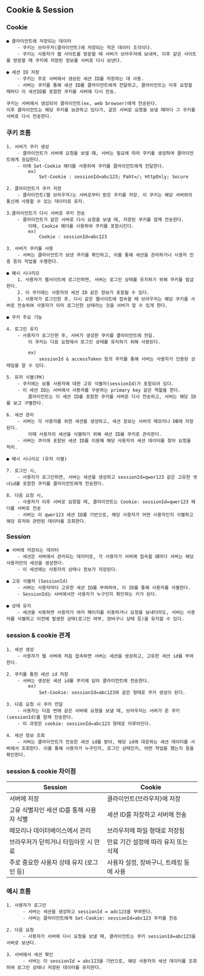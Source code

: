 ## Cookie & Session

### Cookie

    ● 클라이언트에 저장되는 데이터
        - 쿠키는 브라우저(클라이언트)에 저장되는 작은 데이터 조각이다.
        - 쿠키는 사용자가 웹 사이트를 방문할 때 서버가 브라우저에 보내며, 이후 같은 사이트를 방문할 때 쿠키에 저장된 정보를 서버로 다시 보낸다.

    ● 세션 ID 저장
        - 쿠키는 주로 서버에서 생성된 세션 ID를 저장하는 데 사용.
        - 서버는 쿠키를 통해 세션 ID를 클라이언트에게 전달하고, 클라이언트는 이후 요청할 때마다 이 세션ID를 포함한 쿠키를 서버에 다시 전송.
	
	쿠키는 서버에서 생성되어 클라이언트(ex, web browser)에게 전송된다. 
	이후 클라이언트는 해당 쿠키를 보관하고 있다가, 같은 서버로 요청을 보낼 때마다 그 쿠키를 서버로 다시 전송한다.

### 쿠키 흐름
	
	1. 서버가 쿠키 생성
		- 클라이언트가 서버에 요청을 보낼 떄, 서버는 필요에 따라 쿠키를 생성하여 클라이언트에게 응답한다.
		- 이때 Set-Cookie 헤더를 사용하여 쿠키를 클라이언트에게 전달한다.
			ex) 
				Set-Cookie : sessionId=abc123; Paht=/; HttpOnly; Secure

	2. 클라이언트가 쿠키 저장
		- 클라이언트(웹 브라우저)는 서버로부터 받은 쿠키를 저장. 이 쿠키는 해당 서버와의 통신에 사용할 수 있는 데이터로 유지.

	3.클라이언트가 다시 서버로 쿠키 전송
		- 클라이언트가 같은 서버로 다시 요청을 보낼 때, 저장된 쿠키를 함께 전송한다.
			이때, Cookie 헤더를 사용하여 쿠키를 포함시킨다.
			ex)
				Cookie : sessionId=abc123

	3. 서버가 쿠키를 사용
		- 서버는 클라이언트가 보낸 쿠키를 확인하고, 이를 통해 세션을 관리하거나 사용자 인증 등의 작업을 수행한다.

	● 예시 시나리오
		1. 사용자가 웹사이트에 로그인하면, 서버는 로그인 상태를 유지하기 위해 쿠키를 발급한다.
		2. 이 쿠키에는 사용자의 세션 ID 같은 정보가 포함될 수 있다.
		3. 사용자가 로그인한 후, 다시 같은 웹사이트에 접속할 때 브라우저는 해당 쿠키를 서버로 전송하여 사용자가 이미 로그인한 상태라는 것을 서버가 알 수 있게 한다.

	● 쿠키 주요 기능

	4. 로그인 유지
		- 사용자가 로그인한 후, 서버가 생성한 쿠키를 클라이언트에 전달.	
			이 쿠키는 다음 요청에서 로그인 상태를 유지하기 위해 사용된다.

			ex)	
				sessionId & accessToken 등의 쿠키를 통해 서버는 사용자가 인증된 상태임을 알 수 있다.
				
	5. 유저 식별(PK)
		- 쿠키에는 보통 사용자에 대한 고유 식별자(sessionId)가 포함되어 있다.
		- 이 세션 ID는 서버에서 사용자를 구분하는 primary key 같은 역할을 한다.
			클라이언트는 이 세션 ID를 포함한 쿠키를 서버로 다시 전송하고, 서버는 해당 ID를 보고 구별한다.

	6. 세션 관리
		- 서버는 각 사용자를 위한 세션을 생성하고, 세션 정보는 서버의 메모리나 DB에 저장된다.
			이때 사용자의 세션을 식별하기 위해 세션 ID를 쿠키로 관리한다.
		- 서버는 쿠키에 포함된 세션 ID를 이용해 해당 사용자의 세션 데이터를 찾아 요청을 처리.

	● 예시 시나리오 (유저 식별)
	
	7. 로그인 시,
		- 사용자가 로그인하면, 서버는 세션을 생성하고 sessionId=qwer123 같은 고유한 셋녀id를 포함한 쿠키를 클라이언트에게 전송한다.

	8. 다음 요청 시,
		- 사용자가 이후 서버로 요청할 때, 클라이언트는 Cookie: sessionId=qwer123 헤더를 서버로 전송
		- 서버는 이 qwer123 세션 ID를 기반으로, 해당 사용자가 어떤 사용자인지 식별하고 해당 유저와 관련된 데이터를 조회한다.  

### Session

	● 서버에 저장되는 데이터
        - 세션은 서버에서 관리되는 데이터로, 각 사용자가 서버에 접속할 떄마다 서버는 해당 사용자만의 세션을 생성한다. 
        - 이 세션에는 사용자의 상태나 정보가 저장된다.

    ● 고유 식별자 (SessionId)    
        - 서버는 사용자마다 고유한 세션 ID를 부여하여, 이 ID를 통해 사용자를 식별한다. 
        - SessionId는 서버에서만 사용자가 누구인지 확인하는 키가 된다.
        
    ● 상태 유지
        - 세션을 사용하면 사용자가 여러 페이지를 이동하거나 요청을 보내더라도, 서버는 사용자를 식별하고 이전에 발생한 상태(로그인 여부, 장바구니 상태 등)을 유지할 수 있다.

### session & cookie 관계

    1. 세션 생성
        - 사용자가 웹 서버에 처음 접속하면 서버는 세션을 생성하고, 고유한 세션 id를 부여한다.

    2. 쿠키를 통한 세션 id 저장
        - 서버는 생성된 세션 id를 쿠키에 담아 클라이언트에 전송한다.
            ex)
                Set-Cookie: sessionId=abc123와 같은 형태로 쿠키 생성이 된다.

    3. 다음 요청 시 쿠키 전달
        - 사용자는 다음 번에 같은 서버에 요청을 보낼 때, 브라우저는 서버가 준 쿠키(sessionId)를 함께 전송한다.
        - 이 과정은 cookie: sessionId=abc123 형태로 이루어진다.

    4. 세션 정보 조회
        - 서버는 클라이언트가 전송한 세션 id를 받아, 해당 id에 대응하는 세션 데이터를 서버에서 조회한다. 이를 통해 사용자가 누구인지, 로그인 상태인지, 어떤 작업을 했는지 등을 확인한다.    
        
### session & cookie 차이점        

| Session      | Cookie      | 
| ------------ | ------------|
| 서버에 저장   | 클라이언트(브라우저)에 저장 |
| 고유 식별자인 세션 ID를 통해 사용자 식별 | 세션 ID를 저장하고 서버에 전송 |
| 메모리나 데이터베이스에서 관리  | 브라우저에 파일 형태로 저장됨 |            
| 브라우저가 닫히거나 타임아웃 시 만료 | 만료 기간 설정에 따라 유지 또는 삭제 |
| 주로 중요한 사용자 상태 유지 (로그인 등) | 사용자 설정, 장바구니, 트레킹 등에 사용 |

### 예시 흐름 

    1. 사용자가 로그인
          - 서버는 세션을 생성하고 sessionId = adc123을 부여한다.
          - 서버는 클라이언트에게 Set-Cookie: sessionId=abc123 쿠키를 전송
          
    2. 다음 요청
          - 사용자가 서버에 다시 요청을 보낼 때, 클라이언트는 쿠키 sessionId=abc123을 서버로 보낸다.

    3. 서버에서 세션 확인
          - 서버는 이 sessionId = abc123을 기반으로, 해당 사용자의 세션 데이터를 조회하여 로그인 상태나 저장된 데이터를 유지한다.
    